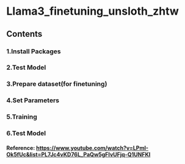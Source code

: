 # Llama3_finetuning_unsloth_zhtw
## Contents
### 1.Install Packages
### 2.Test Model
### 3.Prepare dataset(for finetuning)
### 4.Set Parameters
### 5.Training
### 6.Test Model
#### Reference: https://www.youtube.com/watch?v=LPmI-Ok5fUc&list=PL7Jc4vKD76L_PaQw5gFIvUFjq-Q1UNFKI

